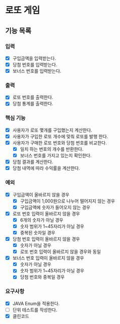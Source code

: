 # 로또 게임

## 기능 목록

### 입력
- [x] 구입금액을 입력받는다.
- [x] 당첨 번호를 입력받는다.
- [x] 보너스 번호를 입력받는다.

### 출력
- [x] 로또 번호를 출력한다.
- [x] 당첨 통계를 출력한다.

### 핵심 기능
- [x] 사용자가 로또 몇개를 구입했는지 계산한다.
- [x] 사용자가 구입한 로또 개수에 맞춰 로또를 발행 한다.
- [x] 사용자가 구매한 로또 번호와 당첨 번호를 비교한다.
    - [x] 일치 하는 번호의 개수를 반환한다.
    - [x] 보너스 번호를 가지고 있는지 확인한다.
- [x] 당첨 결과를 계산한다.
- [x] 당첨 내역에 따라 수익률을 계산한다.

### 예외
- [x] 구입금액이 올바르지 않을 경우
  - [x] 구입금액이 1,000원으로 나누어 떨어지지 않는 경우
  - [x] 구입금액에 숫자가 들어오지 않는 경우
- [x] 로또 번호 입력이 올바르지 않을 경우
  - [x] 6개의 숫자가 아닐 경우
  - [x] 숫자 범위가 1~45자리가 아닐 경우
  - [x] 중복된 숫자일 경우
- [x] 당첨 번호 입력이 올바르지 않을 경우
  - [x] 숫자가 아닐 경우
  - [x] 로또 번호 입력이 올바르지 않을 경우와 동일
- [x] 보너스 번호 입력이 올바르지 않을 경우
    - [x] 숫자가 아닐 경우
    - [x] 숫자 범위가 1~45자리가 아닐 경우
    - [x] 당첨 번호와 중복일 경우

### 요구사항
- [x] JAVA Enum을 적용한다.
- [ ] 단위 테스트를 작성한다.
- [x] 클린코드